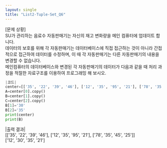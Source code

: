 ```yaml
---
layout: single
title: "List2-Tuple-Set_Q6"
---
```


[문제 상황]<br>
SU가 관리하는 음료수 자동판매기는 자신의 재고 변화량을 메인 컴퓨터에 업데이트 합니다.<br>
데이터의 보호를 위해 각 자동판매기는 데이터베이스에 직접 접근하는 것이 아니라 간접적으로 접근하여 데이터를 수정하며, 이 때 각 자동판매기는 다른 자동판매기의 내용을 변경할 수 없습니다.<br>
메인컴퓨터의 데이터베이스와 변경된 각 자동판매기의 데이터가 다음과 같을 때 처리 과정을 적절한 자료구조를 이용하여 프로그래밍 해 보시오.

~~~python
|코드|
center=[['35', '22', '39', '46'], ['12', '35', '95', '21'], ['78', '35', '45', '25']]
A=center[0].copy()
B=center[1].copy()
C=center[2].copy()
B[1]='30'
B[2]='35'
print(center)
print(B)
~~~

|출력 결과|<br>
[['35', '22', '39', '46'], ['12', '35', '95', '21'], ['78', '35', '45', '25']]<br>
['12', '30', '35', '21']
